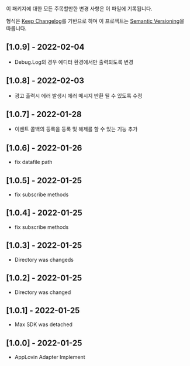 이 패키지에 대한 모든 주목할만한 변경 사항은 이 파일에 기록됩니다.

형식은 [Keep Changelog]를 기반으로 하며 이 프로젝트는 [Semantic Versioning]을 따릅니다.

## [1.0.9] - 2022-02-04
- Debug.Log의 경우 에디터 환경에서만 출력되도록 변경

## [1.0.8] - 2022-02-03
- 광고 출력시 에러 발생시 에러 메시지 반환 될 수 있도록 수정

## [1.0.7] - 2022-01-28
- 이벤트 콜백의 등록을 등록 및 해제를 할 수 있는 기능 추가

## [1.0.6] - 2022-01-26
- fix datafile path

## [1.0.5] - 2022-01-25
- fix subscribe methods

## [1.0.4] - 2022-01-25
- fix subscribe methods

## [1.0.3] - 2022-01-25
- Directory was changeds

## [1.0.2] - 2022-01-25
- Directory was changed

## [1.0.1] - 2022-01-25
- Max SDK was detached

## [1.0.0] - 2022-01-25
- AppLovin Adapter Implement


[Keep Changelog]: https://keepachangelog.com/en/1.0.0/
[Semantic Versioning]: https://semver.org/spec/v2.0.0.html
